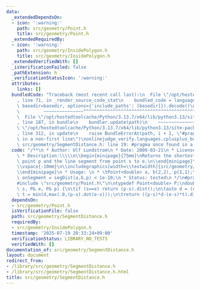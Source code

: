 ```yaml
---
data:
  _extendedDependsOn:
  - icon: ':warning:'
    path: src/geometry/Point.h
    title: src/geometry/Point.h
  _extendedRequiredBy:
  - icon: ':warning:'
    path: src/geometry/InsidePolygon.h
    title: src/geometry/InsidePolygon.h
  _extendedVerifiedWith: []
  _isVerificationFailed: false
  _pathExtension: h
  _verificationStatusIcon: ':warning:'
  attributes:
    links: []
  bundledCode: "Traceback (most recent call last):\n  File \"/opt/hostedtoolcache/Python/3.13.7/x64/lib/python3.13/site-packages/onlinejudge_verify/documentation/build.py\"\
    , line 71, in _render_source_code_stat\n    bundled_code = language.bundle(stat.path,\
    \ basedir=basedir, options={'include_paths': [basedir]}).decode()\n          \
    \         ~~~~~~~~~~~~~~~^^^^^^^^^^^^^^^^^^^^^^^^^^^^^^^^^^^^^^^^^^^^^^^^^^^^^^^^^^^^^^^^^^\n\
    \  File \"/opt/hostedtoolcache/Python/3.13.7/x64/lib/python3.13/site-packages/onlinejudge_verify/languages/cplusplus.py\"\
    , line 187, in bundle\n    bundler.update(path)\n    ~~~~~~~~~~~~~~^^^^^^\n  File\
    \ \"/opt/hostedtoolcache/Python/3.13.7/x64/lib/python3.13/site-packages/onlinejudge_verify/languages/cplusplus_bundle.py\"\
    , line 312, in update\n    raise BundleErrorAt(path, i + 1, \"#pragma once found\
    \ in a non-first line\")\nonlinejudge_verify.languages.cplusplus_bundle.BundleErrorAt:\
    \ src/geometry/SegmentDistance.h: line 19: #pragma once found in a non-first line\n"
  code: "/**\n * Author: Ulf Lundstrom\n * Date: 2009-03-21\n * License: CC0\n * Source:\n\
    \ * Description:\\\\\n\\begin{minipage}{75mm}\nReturns the shortest distance between\
    \ point p and the line segment from point s to e.\n\\end{minipage}\n\\begin{minipage}{15mm}\n\
    \\vspace{-10mm}\n\\includegraphics[width=\\textwidth]{src/geometry/SegmentDistance}\n\
    \\end{minipage}\n * Usage: \n * \tPoint<double> a, b(2,2), p(1,1);\n * \tbool\
    \ onSegment = segDist(a,b,p) < 1e-10;\n * Status: tested\n */\n#pragma once\n\n\
    #include \"src/geometry/Point.h\"\n\ntypedef Point<double> P;\ndouble segDist(P&\
    \ s, P& e, P& p) {\n\tif (s==e) return (p-s).dist();\n\tauto d = (e-s).dist2(),\
    \ t = min(d,max(.0,(p-s).dot(e-s)));\n\treturn ((p-s)*d-(e-s)*t).dist()/d;\n}\n"
  dependsOn:
  - src/geometry/Point.h
  isVerificationFile: false
  path: src/geometry/SegmentDistance.h
  requiredBy:
  - src/geometry/InsidePolygon.h
  timestamp: '2025-07-19 20:33:24+09:00'
  verificationStatus: LIBRARY_NO_TESTS
  verifiedWith: []
documentation_of: src/geometry/SegmentDistance.h
layout: document
redirect_from:
- /library/src/geometry/SegmentDistance.h
- /library/src/geometry/SegmentDistance.h.html
title: src/geometry/SegmentDistance.h
---
```

